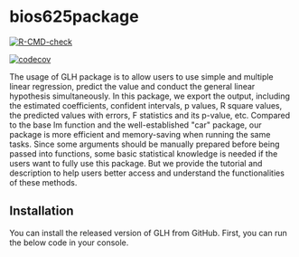 # bios625package
  <!-- badges: start -->
  [![R-CMD-check](https://github.com/hzzhang88/bios625package/workflows/R-CMD-check/badge.svg)](https://github.com/hzzhang88/bios625package/actions)
  
  [![codecov](https://codecov.io/gh/hzzhang88/bios625package/branch/main/graph/badge.svg?token=8TMLI4I85X)](https://codecov.io/gh/hzzhang88/bios625package)
  <!-- badges: end -->

The usage of GLH package is to allow users to use simple and multiple linear regression, predict the value and conduct the general linear hypothesis simultaneously. In this package, we export the output, including the estimated coefficients, confident intervals, p values, R square values, the predicted values with errors, F statistics and its p-value, etc. Compared to the base lm function and the well-established "car" package, our package is more efficient and memory-saving when running the same tasks. Since some arguments should be manually prepared before being passed into functions, some basic statistical knowledge is needed if the users want to fully use this package. But we provide the tutorial and description to help users better access and understand the functionalities of these methods.

Installation
--------------------
You can install the released version of GLH from GitHub. First, you can run the below code in your console.

```{r}

```
